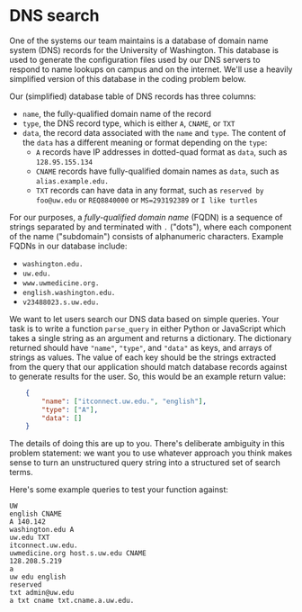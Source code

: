 # DNS search

One of the systems our team maintains is a database of domain name system (DNS) records for the University of Washington. This database is used to generate the configuration files used by our DNS servers to respond to name lookups on campus and on the internet. We'll use a heavily simplified version of this database in the coding problem below.

Our (simplified) database table of DNS records has three columns:

- `name`, the fully-qualified domain name of the record
- `type`, the DNS record type, which is either `A`, `CNAME`, or `TXT`
- `data`, the record data associated with the `name` and `type`. The content of the `data` has a different meaning or format depending on the `type`:
    - `A` records have IP addresses in dotted-quad format as `data`, such as `128.95.155.134`
    - `CNAME` records have fully-qualified domain names as `data`, such as `alias.example.edu.`
    - `TXT` records can have data in any format, such as `reserved by foo@uw.edu` or `REQ8840000` or
      `MS=293192389` or `I like turtles`

For our purposes, a _fully-qualified domain name_ (FQDN) is a sequence of strings separated by and terminated with `.` ("dots"), where each component of the name ("subdomain") consists of alphanumeric characters. Example FQDNs in our database include:

- `washington.edu.`
- `uw.edu.`
- `www.uwmedicine.org.`
- `english.washington.edu.`
- `v23488023.s.uw.edu.`

We want to let users search our DNS data based on simple queries. Your task is to write a function `parse_query` in either Python or JavaScript which takes a single string as an argument and returns a dictionary. The dictionary returned should have `"name"`, `"type"`, and `"data"` as keys, and arrays of strings as values. The value of each key should be the strings extracted from the query that our application should match database records against to generate results for the user. So, this would be an example return value:

```json
    {
        "name": ["itconnect.uw.edu.", "english"],
        "type": ["A"],
        "data": []
    }
```

The details of doing this are up to you. There's deliberate ambiguity in this problem statement: we want you to use whatever approach you think makes sense to turn an unstructured query string into a structured set of search terms.

Here's some example queries to test your function against:

```
UW
english CNAME
A 140.142
washington.edu A
uw.edu TXT
itconnect.uw.edu.
uwmedicine.org host.s.uw.edu CNAME
128.208.5.219
a
uw edu english
reserved
txt admin@uw.edu
a txt cname txt.cname.a.uw.edu.
```